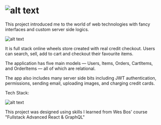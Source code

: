 # ![alt text](https://i.imgur.com/d4Ezufz.png)

This project introduced me to the world of web technologies with fancy interfaces and custom server side logics.

![alt text](https://i.imgur.com/1Hs5zvs.png)

It is full stack online wheels store created with real credit checkout. Users can search, sell, add to cart and checkout their favourite items.

The application has five main models — Users, Items, Orders, CartItems, and OrderItems — all of which are relational.

The app also includes many server side bits including JWT authentication, permissions, sending email, uploading images, and charging credit cards.

Tech Stack:

![alt text](https://i.imgur.com/k8apybI.png)

This project was designed using skills I learned from Wes Bos' course "Fullstack Advanced React & GraphQL"
